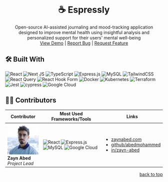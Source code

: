 <a id="readme-top"></a>

<!-- PROJECT LOGO -->
<br />
<div align="center">

  <h1 align="center">☕️ Espressly</h1>

  <p align="center">
  Open-source AI-assisted journaling and mood-tracking application designed to improve mental health using insightful analysis and personalized support for their users' mental well-being
    <br />
    <a href="https://www.youtube.com/shorts/voc3S9PHeCI">View Demo</a>
    |
    <a href="https://github.com/DSC-McMaster-U/ai-journal/issues/new?assignees=&labels=&projects=&template=bug_report.md&title=">Report Bug</a>
    |
    <a href="https://github.com/DSC-McMaster-U/ai-journal/issues/new?assignees=&labels=&projects=&template=feature_request.md&title=">Request Feature</a>

  </p>
</div>

<!-- TOOLS -->

## 🛠️ Built With

![React](https://img.shields.io/badge/react-%2320232a.svg?style=for-the-badge&logo=react&logoColor=%2361DAFB)
![Next JS](https://img.shields.io/badge/Next-black?style=for-the-badge&logo=next.js&logoColor=white)
![TypeScript](https://img.shields.io/badge/typescript-%23007ACC.svg?style=for-the-badge&logo=typescript&logoColor=white)
![Express.js](https://img.shields.io/badge/express.js-%23404d59.svg?style=for-the-badge&logo=express&logoColor=%2361DAFB)
![MySQL](https://img.shields.io/badge/mysql-4479A1.svg?style=for-the-badge&logo=mysql&logoColor=white)
![TailwindCSS](https://img.shields.io/badge/tailwindcss-%2338B2AC.svg?style=for-the-badge&logo=tailwind-css&logoColor=white)
![React Query](https://img.shields.io/badge/-React%20Query-FF4154?style=for-the-badge&logo=react%20query&logoColor=white)
![React Hook Form](https://img.shields.io/badge/React%20Hook%20Form-%23EC5990.svg?style=for-the-badge&logo=reacthookform&logoColor=white)
![Docker](https://img.shields.io/badge/docker-%230db7ed.svg?style=for-the-badge&logo=docker&logoColor=white)
![Kubernetes](https://img.shields.io/badge/kubernetes-%23326ce5.svg?style=for-the-badge&logo=kubernetes&logoColor=white)
![Terraform](https://img.shields.io/badge/terraform-%235835CC.svg?style=for-the-badge&logo=terraform&logoColor=white)
![Jest](https://img.shields.io/badge/-jest-%23C21325?style=for-the-badge&logo=jest&logoColor=white)
![cypress](https://img.shields.io/badge/-cypress-%23E5E5E5?style=for-the-badge&logo=cypress&logoColor=058a5e)
![Google Cloud](https://img.shields.io/badge/GoogleCloud-%234285F4.svg?style=for-the-badge&logo=google-cloud&logoColor=white)

## 🧑‍💻 Contributors

| <div style="width:100px"> Contributor </div>                                                                   | Most Used Frameworks/Tools                                                                                                                                                                                                                                                                                                                                                                                                                                                   | Links                                                                                                                                                                                       |
| -------------------------------------------------------------------------------------------------------------- | ---------------------------------------------------------------------------------------------------------------------------------------------------------------------------------------------------------------------------------------------------------------------------------------------------------------------------------------------------------------------------------------------------------------------------------------------------------------------------- | ------------------------------------------------------------------------------------------------------------------------------------------------------------------------------------------- |
| <img src="docs/assets/zayn.jpg" alt="Zayn Abed" width="100"/> <br/> **Zayn Abed** <br/> <i/> Project Lead </i> | ![React](https://img.shields.io/badge/react-%2320232a.svg?style=for-the-badge&logo=react&logoColor=%2361DAFB) ![Express.js](https://img.shields.io/badge/express.js-%23404d59.svg?style=for-the-badge&logo=express&logoColor=%2361DAFB) ![MySQL](https://img.shields.io/badge/mysql-4479A1.svg?style=for-the-badge&logo=mysql&logoColor=white) ![Google Cloud](https://img.shields.io/badge/GoogleCloud-%234285F4.svg?style=for-the-badge&logo=google-cloud&logoColor=white) | <ul><li>[zaynabed.com](https://www.zaynabed.com/)</li> <li>[github/abedmohammed](https://github.com/abedmohammed)</li><li> [in/zayn-abed](https://www.linkedin.com/in/zayn-abed/)</li></ul> |

<p align="right"><a href="#readme-top">back to top</a></p>
